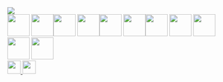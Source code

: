 <img src="https://github-readme-streak-stats.herokuapp.com/?user=AbdulMattee"/>
<div>
	<img height=50 src="https://cdn.jsdelivr.net/gh/devicons/devicon/icons/javascript/javascript-original.svg"/>
	<img height=50 src="https://cdn.jsdelivr.net/gh/devicons/devicon/icons/html5/html5-original.svg"/><img height=50 src="https://cdn.jsdelivr.net/gh/devicons/devicon/icons/css3/css3-original.svg" />
	<img height=50 src="https://cdn.jsdelivr.net/gh/devicons/devicon/icons/react/react-original.svg" /><img height=50 src="https://cdn.jsdelivr.net/gh/devicons/devicon/icons/git/git-plain.svg"/>
	<img height=50 src="https://cdn.jsdelivr.net/gh/devicons/devicon/icons/github/github-original.svg"/><img height=50 src="https://cdn.jsdelivr.net/gh/devicons/devicon/icons/nodejs/nodejs-original.svg"/>
	<img height=50 src="https://cdn.jsdelivr.net/gh/devicons/devicon/icons/express/express-original.svg"/>
	<img height=50 src="https://cdn.jsdelivr.net/gh/devicons/devicon/icons/eslint/eslint-original.svg"/>
	<img height=50 src="https://cdn.jsdelivr.net/gh/devicons/devicon/icons/webpack/webpack-original.svg"/>	
	<img height=50 src="https://cdn.jsdelivr.net/gh/devicons/devicon/icons/babel/babel-plain.svg"/>
</div>
<div>
	<a href="mailto:abdulmattee123@gmail.com" target="_blank">
	<img height="30" src="https://img.shields.io/badge/gmail-%230077B5.svg?style=for-the-badge&logoColor=white&logo=gmail&color=red" />
	</a>
	<a href="https://www.linkedin.com/in/abdul-mattee123" target="_blank">
	<img height="30" src="https://img.shields.io/badge/linkedin-%230077B5.svg?style=for-the-badge&logo=linkedin" />
	</a>
</div>
